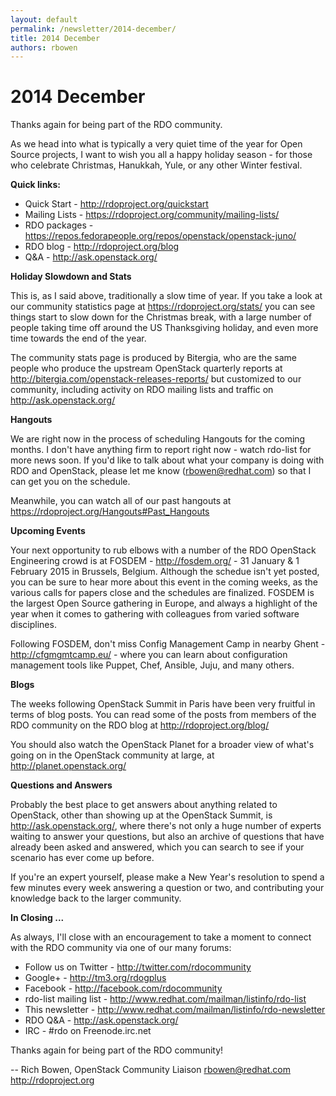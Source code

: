 ```yaml
---
layout: default
permalink: /newsletter/2014-december/
title: 2014 December
authors: rbowen
---
```


# 2014 December

Thanks again for being part of the RDO community.

As we head into what is typically a very quiet time of the year for Open Source projects, I want to wish you all a happy holiday season - for those who celebrate Christmas, Hanukkah, Yule, or any other Winter festival.

**Quick links:**

*   Quick Start - <http://rdoproject.org/quickstart>
*   Mailing Lists - <https://rdoproject.org/community/mailing-lists/>
*   RDO packages - <https://repos.fedorapeople.org/repos/openstack/openstack-juno/>
*   RDO blog - <http://rdoproject.org/blog>
*   Q&A - <http://ask.openstack.org/>

**Holiday Slowdown and Stats**

This is, as I said above, traditionally a slow time of year. If you take a look at our community statistics page at <https://rdoproject.org/stats/> you can see things start to slow down for the Christmas break, with a large number of people taking time off around the US Thanksgiving holiday, and even more time towards the end of the year.

The community stats page is produced by Bitergia, who are the same people who produce the upstream OpenStack quarterly reports at <http://bitergia.com/openstack-releases-reports/> but customized to our community, including activity on RDO mailing lists and traffic on <http://ask.openstack.org/>

**Hangouts**

We are right now in the process of scheduling Hangouts for the coming months. I don't have anything firm to report right now - watch rdo-list for more news soon. If you'd like to talk about what your company is doing with RDO and OpenStack, please let me know (rbowen@redhat.com) so that I can get you on the schedule.

Meanwhile, you can watch all of our past hangouts at <https://rdoproject.org/Hangouts#Past_Hangouts>

**Upcoming Events**

Your next opportunity to rub elbows with a number of the RDO OpenStack Engineering crowd is at FOSDEM - <http://fosdem.org/> - 31 January & 1 February 2015 in Brussels, Belgium. Although the schedue isn't yet posted, you can be sure to hear more about this event in the coming weeks, as the various calls for papers close and the schedules are finalized. FOSDEM is the largest Open Source gathering in Europe, and always a highlight of the year when it comes to gathering with colleagues from varied software disciplines.

Following FOSDEM, don't miss Config Management Camp in nearby Ghent - <http://cfgmgmtcamp.eu/> - where you can learn about configuration management tools like Puppet, Chef, Ansible, Juju, and many others.

**Blogs**

The weeks following OpenStack Summit in Paris have been very fruitful in terms of blog posts. You can read some of the posts from members of the RDO community on the RDO blog at <http://rdoproject.org/blog/>

You should also watch the OpenStack Planet for a broader view of what's going on in the OpenStack community at large, at <http://planet.openstack.org/>

**Questions and Answers**

Probably the best place to get answers about anything related to OpenStack, other than showing up at the OpenStack Summit, is <http://ask.openstack.org/>, where there's not only a huge number of experts waiting to answer your questions, but also an archive of questions that have already been asked and answered, which you can search to see if your scenario has ever come up before.

If you're an expert yourself, please make a New Year's resolution to spend a few minutes every week answering a question or two, and contributing your knowledge back to the larger community.

**In Closing ...**

As always, I'll close with an encouragement to take a moment to connect with the RDO community via one of our many forums:

*   Follow us on Twitter - <http://twitter.com/rdocommunity>
*   Google+ - <http://tm3.org/rdogplus>
*   Facebook - <http://facebook.com/rdocommunity>
*   rdo-list mailing list - <http://www.redhat.com/mailman/listinfo/rdo-list>
*   This newsletter - <http://www.redhat.com/mailman/listinfo/rdo-newsletter>
*   RDO Q&A - <http://ask.openstack.org/>
*   IRC - #rdo on Freenode.irc.net

Thanks again for being part of the RDO community!

-- Rich Bowen, OpenStack Community Liaison rbowen@redhat.com <http://rdoproject.org>
